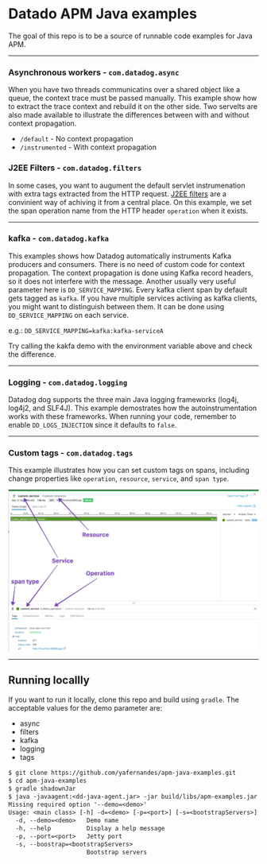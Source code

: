# Datado APM Java examples

The goal of this repo is to be a source of runnable code examples for Java APM.

---

### Asynchronous workers - `com.datadog.async`
When you have two threads communicatins over a shared object like a queue, the context trace must be passed manually. This example show how to extract the trace context and rebuild it on the other side.
Two servelts are also made available to illustrate the differences between with and without context propagation.
- `/default` - No context propagation
- `/instrumented` - With context propagation

### J2EE Filters - `com.datadog.filters`
In some cases, you want to augument the default servlet instrumenation with extra tags extracted from the HTTP request.  [J2EE filters](https://www.oracle.com/technetwork/java/filters-137243.html) are a convinient way of achiving it from a central place. On this example, we set the span operation name from the HTTP header `operation` when it exists.

---

### kafka - `com.datadog.kafka`
This examples shows how Datadog automatically instruments Kafka producers and consumers.  There is no need of custom code for context propagation.  The context propagation is done using Kafka record headers, so it does not interfere with the message.
Another usually very useful parameter here is `DD_SERVICE_MAPPING`.  Every kafka client span by default gets tagged as `kafka`.  If you have multiple services activing as kafka clients, you might want to distinguish between them.  It can be done using `DD_SERVICE_MAPPING` on each service.

e.g.: `DD_SERVICE_MAPPING=kafka:kafka-serviceA`

Try calling the kakfa demo with the environment variable above and check the difference.

---

### Logging - `com.datadog.logging`
Datadog dog supports the three main Java logging frameworks (log4j, log4j2, and SLF4J).
This example demostrates how the autoinstrumentation works with these frameworks. When running your code, remember to enable `DD_LOGS_INJECTION` since it defaults to `false`.

---

### Custom tags - `com.datadog.tags`

This example illustrates how you can set custom tags on spans, including change properties like `operation`, `resource`, `service`, and `span type`.

![Trace](images/trace.png)

---

## Running locallly

If you want to run it locally, clone this repo and build using `gradle`.  The acceptable values for the demo parameter are:
- async
- filters
- kafka
- logging
- tags

```
$ git clone https://github.com/yafernandes/apm-java-examples.git
$ cd apm-java-examples
$ gradle shadownJar
$ java -javaagent:<dd-java-agent.jar> -jar build/libs/apm-examples.jar
Missing required option '--demo=<demo>'
Usage: <main class> [-h] -d=<demo> [-p=<port>] [-s=<bootstrapServers>]
  -d, --demo=<demo>   Demo name
  -h, --help          Display a help message
  -p, --port=<port>   Jetty port
  -s, --boostrap=<bootstrapServers>
                      Bootstrap servers
```
